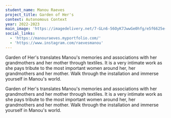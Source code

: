 ```yaml
---
student_name: Manou Raeves
project_title: Garden of Her's
context: Autonomous Context
year: 2022-2023
main_image: 'https://imagedelivery.net/7-GLn6-56OyK7JwwGe0hfg/e5f6625e-6f7e-4c29-81cc-3be733c17900'
social_links:
  - 'https://manouraeves.myportfolio.com/'
  - 'https://www.instagram.com/raevesmanou'
---
```


Garden of Her's translates Manou's memories and associations with her grandmothers and her mother through textiles. It is a very intimate work as she pays tribute to the most important women around her, her grandmothers and her mother. Walk through the installation and immerse yourself in Manou's world.

Garden of Her's translates Manou's memories and associations with her grandmothers and her mother through textiles. It is a very intimate work as she pays tribute to the most important women around her, her grandmothers and her mother. Walk through the installation and immerse yourself in Manou's world.
